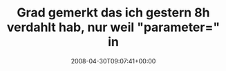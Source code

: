 ---
retweeted: false
source: <a href="http://twitter.com" rel="nofollow">Twitter Web Client</a>
entities:
  hashtags: []
  symbols: []
  user_mentions: []
  urls: []
display_text_range:
- '0'
- '110'
favorite_count: '0'
id_str: '800218976'
truncated: false
retweet_count: '0'
id: '800218976'
created_at: Wed Apr 30 09:07:41 +0000 2008
favorited: false
full_text: Grad gemerkt das ich gestern 8h verdahlt hab, nur weil "parameter=" in
  meiner struts-config.xml gefehlt hat...
lang: de
tags:
- pesos/twitter
date: '2008-04-30T09:07:41+00:00'
src: https://twitter.com/bascht/status/800218976
original_url: https://twitter.com/bascht/status/800218976
type: twitter_tweet
text: Grad gemerkt das ich gestern 8h verdahlt hab, nur weil "parameter=" in meiner
  struts-config.xml gefehlt hat...
title: 'Grad gemerkt das ich gestern 8h verdahlt hab, nur weil "parameter=" in '

---